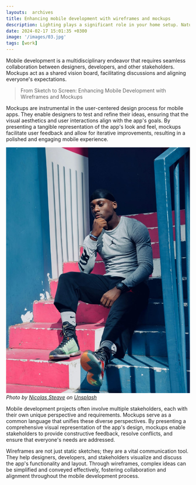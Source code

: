```yaml
---
layouts:  archives
title: Enhancing mobile development with wireframes and mockups
description: Lighting plays a significant role in your home setup. Natural light is ideal, as it not only improves visibility but also has a positive impact on mood and well-being. Position your desk near a window or invest in high-quality artificial lighting to create environment.
date: 2024-02-17 15:01:35 +0300
image: '/images/03.jpg'
tags: [work]
---
```

Mobile development is a multidisciplinary endeavor that requires seamless collaboration between designers, developers, and other stakeholders. Mockups act as a shared vision board, facilitating discussions and aligning everyone's expectations.

> From Sketch to Screen: Enhancing Mobile Development with Wireframes and Mockups

Mockups are instrumental in the user-centered design process for mobile apps. They enable designers to test and refine their ideas, ensuring that the visual aesthetics and user interactions align with the app's goals. By presenting a tangible representation of the app's look and feel, mockups facilitate user feedback and allow for iterative improvements, resulting in a polished and engaging mobile experience.

![Sport](/images/03-1.jpg)
*Photo by [Nicolas Steave](https://unsplash.com/photos/mens-gray-long-sleeved-shirt-72acFmyZkJo) on [Unsplash](https://unsplash.com/)*

Mobile development projects often involve multiple stakeholders, each with their own unique perspective and requirements. Mockups serve as a common language that unifies these diverse perspectives. By presenting a comprehensive visual representation of the app's design, mockups enable stakeholders to provide constructive feedback, resolve conflicts, and ensure that everyone's needs are addressed.

Wireframes are not just static sketches; they are a vital communication tool. They help designers, developers, and stakeholders visualize and discuss the app's functionality and layout. Through wireframes, complex ideas can be simplified and conveyed effectively, fostering collaboration and alignment throughout the mobile development process.
